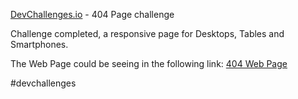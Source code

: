 [DevChallenges.io](https://devchallenges.io/) - 404 Page challenge

Challenge completed, a responsive page for Desktops, Tables and Smartphones.

The Web Page could be seeing in the following link: [404 Web Page](https://leocalmeida.github.io/404-page-challenge/)

#devchallenges
